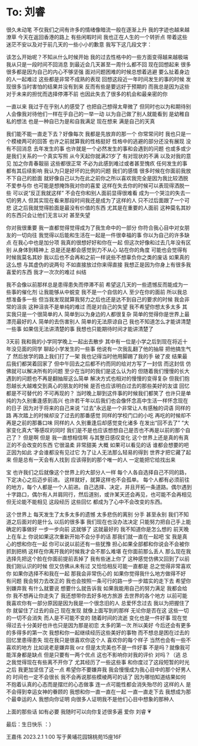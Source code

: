 # To: 刘睿
  很久未动笔 不仅我们之间有许多的情绪像暗流一般在逐渐上升 我的字迹也越来越潦草 今天在返回香港的路上 有些闲暇时间 我也正在人生的一个转折点 带着这些迷茫不安以及对于前几天的一些小小的歉意 我写下这几段文字：

该怎么开始呢？不知从什么时候开始 我的过去性格中的一些方面变得越来越极端 我从只是一段时间不回消息 到最近会几天甚至一周什么都不回 现在回想起来 很多很多都是因为自己的内心不够坚强 面对问题困难的时候总想着逃避 要么扯着身边的人一起难过 这些都是非常不成熟的表现 回想这段近一年时间发生的事的时候 发现很多当时害怕的结果并没有到来 反而有些是要远好于预期的 而我总是因为这些对于未来的担忧而选择停滞不前 也因此失去了很多的机会和最亲密的你

一直以来 我过于在乎别人的感受了 也把自己想得太卑微了 但同时也以为和期待别人会像我对待他们一样在乎自己的一举一动 以为自己做了别人就能看到 是幼稚自私的想法 也是一种自已为是和自我满足 现在想来 满是自己的天真

我们能不能一直走下去？好像每次 我都是先放弃的那一个 你常常问时 我也只是一个模棱两可的回答 也许之前就算我的性格挺好 性格中的逃避的部分还没有展现 没有不回消息 去年发生的事 也许就是一个必然发生的事和会遇到的问题  也或多或少是我们关系的一个真实写照  从今天起你就满21岁了 有对现状的不满 以及对我的意见 加之你青春靓丽 这些都很正常 不必为此感到难过或者甚至愧疚 任何发生的事都有其后续影响 我认为只是好坏的比例的问题 我们的感情
很多时候在你面前我放不下自己的脸面 就好像自己以为在此之前你之所以喜欢我完全是因为我比较洒脱不爱参与你 也可能是想掩饰我对你的喜爱 这样在失去你的时候可以表现得洒脱一些 可以说“反正我就这样” 不会在你和别人面前显得很难看 成为一个哭泣的失去一切的男人 但其实现在看来那段时间我还是成为了这样的人 只不过后面跟了一个可悲 这之后我就觉得脸面是最没有价值的东西 尤其是在重要的人面前 这种莫名其妙的东西只会让他们无言以对 甚至失望

你对我很重要 我一直都觉得觉得成为了我生命中的一部分 你符合我心目中对女朋友的一切向往 我觉得以后能和生活在一起是一件很幸福的事 你以为自己的许多缺点 在我心中也是加分项 我真的很想好好和你在一起 但这次好像和过去几年没有区别 从身体到精神上 总是还是都会感觉到力不从心 站在你的角度 可能也会觉得有时候我莫名其妙 我以后也不会再和之前一样说些不想辜负你之类的废话 如果真的这么想 与其虚伪的说两句 不如直接放过你来得直接 我想正是因为你身上有很多我喜爱的东西 我才一次次的难过 纠结

我不会像以前那样总是患得患失而停滞不前 希望这几天的一些遗憾反而能成为一些事的催化剂 让我能够从中蜕变 我不是一个自信的人 至少在你的面前 所以我总想准备多一些 但当我发现就算我努力之后也还是达不到自己的要求的时候 我会非常的沮丧 这种沮丧不是单纯的难过 而是对自己的失望 我不希望你想太多太多 其实我只是一个很简单的人 简单到以为身边的人都很复杂 简单的觉得你是世界上最漂亮最好的人 简单的去伤害别人 简单的无法原谅自己 我也不知道怎么才能讲清楚一些事 如果信无法讲清楚的事 我想也只能期待时间才能讲清楚了

3天前 我和我的小学同学晚上一起出去散步 其中有一位是小学之后到现在将近十年没见面的同学 聊起小学发生的一些事 他说有一次我乱翻了他的抽屉 把他搞生气了 然后放学的路上我们打了一架 我也记得当时他用脚踢了我的手 破了皮 结果最后我们都哭着回家了 但中午回去之后都不约而同的给对方写了一封信 而这封信 仿佛就可以解决所有的问题 至少在当时的我们是这么认为的 但随着我们慢慢的长大 遇到的问题也不再是翻抽屉这么简单 解决方式也相对的慢慢的变得复杂 但我们抱怨越长大越难交到真心的朋友的时候 是否也应该明白过去的那些美好的友谊 回忆 都是不可替代的 不可再现的？ 当时晚上聊到这件事的时候我们都笑了 也许只是单纯的为久别重逢感到高兴 也许若干年以后我们也会像怀念高中生活一样怀念现在的日子 因为对于将来的自己来说 “过去”永远是一个非常让人有感触的词语 同样的路 再次踏上的时候却没了过去的那番感觉 同样的学校门口的小吃 再吃的时候却不再是之前的那番口味 同样的人 久别重逢后却感觉变化诸多 在发出“回不去了” “大家变化真大”等感叹的同时 我们是不是也应该想想自己是否也不再是以前的那个自己了？
但是啊 但是 我一直想相信啊 与其整日感叹变化 这个世界上还是真的有真正的不会改变的东西 它很温柔 非常甜美 大概 如果可以看见的话 谁都会想要的吧 正因为如此 才会谁都没有见过它 为了让人无法那么轻易的得到 世界才把它藏了起来 但是总有一天会有人找到 应该得到的那个唯一的人 一定能把它给找出来 

宝 也许我们之后就像这个世界上的大部分人一样 每个人各自选择自己不同的路，下定决心之后迈步前进。 这样就好，就算这样也不会孤单。 每个人都有必须前往的地方，每个人都是一个人前进。自己选择、决定，并且开拓一条道路。偶尔遇到十字路口，偶尔有人并肩同行，然后道别，或许某天还会再见，也可能不会再相见 但无论能不能相见 这段经历 这些回忆 都成为了心中不会改变的东西。

这个世界上 每天发生了太多太多的遗憾 太多悲伤的离别 分手 甚至永别 我们不知道之后面对的是什么 以后的很多事 我们现在也没办法决定 只能努力把自己手上能确定的事做好 一步一步向前 这就够了 这就最好的 
我不知道你是怎么想的 前天晚上在车上 你说如果这次重新开始不会分手的话 那我们就一直在一起吧 宝 我是真心的想和你在一起 你可以说以前还有一些犹豫 担心如果全部都和你说会不会被你抓到把柄 这样在你离开我的时候我才会不那么难堪 在你面前那么丢人 那么现在我选择先把这个脸在你面前提前丢掉了 我有些迷上你了 这种感觉仿佛又回到了以前我们刚认识的时候 但又仿佛从未有过 又恰恰相反可能一直都是 总之觉得非常喜欢你 如果你选择不和我在一起 那我会非常伤心的 如果你觉得我什么地方做得不好 有问题 我会努力去改正的 我也会按照一条可行的路一步一步踏实的走下去 希望你别嫌弃我 有什么就要说 想要什么就告诉我 如果我能用自己的努力满足 我都会给你 我不想再让你走失了 我还想带你去好多地方旅游 去世界的各个地方 以前可能我喜欢你有一部分原因是因为我是一个很念旧的人 总爱怀念过去 我以为把握住了你 就留住了过去的自己 现在发现 就像上面写到的那样 无论你是否在这 这些一切的一切不会消失 而人是不可能不变的 随着时间的流逝 变化也是一件好事 现在觉得过去十分美好也许也只是因为那是初恋 太多的第一次 所以美好 今后还会有更多的多得多的第一次 我想和你一起继续经历这些美好的事物 而不想总是困在过去的回忆里患得患失 现在我只是很喜欢你这个人 喜欢你的每个样子 当然也会有一些不喜欢的地方 比如说老是嫌弃我 orz 但是太完美也不是一件好事 不是吗？就像我可能浑身都是缺点 但是只要有一两个优点 这也不影响你对我的评价 对吗？（逃
总之我觉得现在有些离不开你了 尤其经历了一些这些事 和你度过了这段短暂的时光之后 我更加坚信了这一点 希望你不要嫌弃我
我会慢慢成为我心目中的那个好男人的 时间也一定不会很长 
我不会再说那些模棱两可的话了 因为哪怕知道结果如何 不抱着认真的心态而是摆烂的心态做事 连一点可能性都会消失殆尽的 这样的人 是不会得到幸运女神的眷顾的 我想和你一直一直在一起 一直一直走下去 我想成为那个最幸运的人 我想向你证明 向很多人证明我不是他们心目中想象的那种人

上面的那些话 如有必要 我随时可以向你复述很多遍 爱你 刘睿 💗

最后：生日快乐 ：）


王嘉伟 2023.2.1 1:00 写于黄埔花园锦桃苑15座16F
